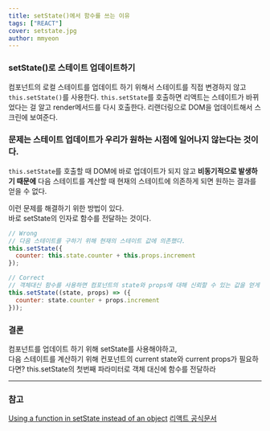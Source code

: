 ```yaml
---
title: setState()에서 함수를 쓰는 이유
tags: ["REACT"]
cover: setstate.jpg
author: mmyeon
---
```


### setState()로 스테이트 업데이트하기

컴포넌트의 로컬 스테이트를 업데이트 하기 위해서 스테이트를 직접 변경하지 않고 `this.setState()`를 사용한다.
`this.setState`를 호출하면 리액트는 스테이트가 바뀌었다는 걸 알고 render메서드를 다시 호출한다.
리랜더링으로 DOM을 업데이트해서 스크린에 보여준다.

### 문제는 스테이트 업데이트가 우리가 원하는 시점에 일어나지 않는다는 것이다.

`this.setState`를 호출할 때 DOM에 바로 업데이트가 되지 않고 <b>비동기적으로 발생하기 때문에</b>
다음 스테이트를 계산할 때 현재의 스테이트에 의존하게 되면 원하는 결과를 얻을 수 없다.

이런 문제를 해결하기 위한 방법이 있다.<br>
바로 setState의 인자로 함수를 전달하는 것이다.

```js
// Wrong
// 다음 스테이트를 구하기 위해 현재의 스테이트 값에 의존했다.
this.setState({
  counter: this.state.counter + this.props.increment
});

// Correct
// 객체대신 함수를 사용하면 컴포넌트의 state와 props에 대해 신뢰할 수 있는 값을 얻게 된다
this.setState((state, props) => ({
  counter: state.counter + props.increment
}));
```

### 결론

컴포넌트를 업데이트 하기 위해 setState를 사용해야하고,  
다음 스테이트를 계산하기 위해 컨포넌트의 current state와 current props가 필요하다면?
this.setState의 첫번째 파라미터로 객체 대신에 함수를 전달하라

---

### 참고

[Using a function in setState instead of an object](https://medium.com/@wisecobbler/using-a-function-in-setstate-instead-of-an-object-1f5cfd6e55d1)
[리액트 공식문서](https://reactjs.org/docs/state-and-lifecycle.html#state-updates-may-be-asynchronous)
